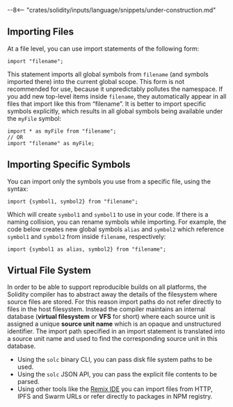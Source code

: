 --8<-- "crates/solidity/inputs/language/snippets/under-construction.md"

## Importing Files

At a file level, you can use import statements of the following form:

```solidity
import "filename";
```

This statement imports all global symbols from `filename` (and symbols imported there) into the current global scope. This form is not recommended for use, because it unpredictably pollutes the namespace. If you add new top-level items inside `filename`, they automatically appear in all files that import like this from “filename”. It is better to import specific symbols explicitly, which results in all global symbols being available under the `myFile` symbol:

```solidity
import * as myFile from "filename";
// OR
import "filename" as myFile;
```

## Importing Specific Symbols

You can import only the symbols you use from a specific file, using the syntax:

```solidity
import {symbol1, symbol2} from "filename";
```

Which will create `symbol1` and `symbol1` to use in your code. If there is a naming collision, you can rename symbols while importing. For example, the code below creates new global symbols `alias` and `symbol2` which reference `symbol1` and `symbol2` from inside `filename`, respectively:

```solidity
import {symbol1 as alias, symbol2} from "filename";
```

## Virtual File System

In order to be able to support reproducible builds on all platforms, the Solidity compiler has to abstract away the details of the filesystem where source files are stored. For this reason import paths do not refer directly to files in the host filesystem. Instead the compiler maintains an internal database (**virtual filesystem** or **VFS** for short) where each source unit is assigned a unique **source unit name** which is an opaque and unstructured identifier. The import path specified in an import statement is translated into a source unit name and used to find the corresponding source unit in this database.

-   Using the `solc` binary CLI, you can pass disk file system paths to be used.
-   Using the `solc` JSON API, you can pass the explicit file contents to be parsed.
-   Using other tools like the [Remix IDE](https://remix-ide.readthedocs.io/en/latest/import.html) you can import files from HTTP, IPFS and Swarm URLs or refer directly to packages in NPM registry.
